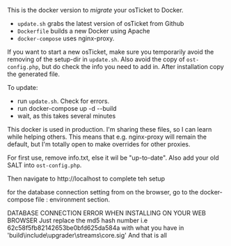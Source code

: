 This is the docker version to *migrate* your osTicket to Docker.

- `update.sh` grabs the latest version of osTicket from Github
- `Dockerfile` builds a new Docker using Apache
- `docker-compose` uses nginx-proxy.

If you want to start a new osTicket, make sure you temporarily avoid the removing of the setup-dir in `update.sh`. Also avoid the copy of `ost-config.php`, but do check the info you need to add in. After installation copy the generated file.

To update:
- run `update.sh`. Check for errors.
- run docker-compose up -d --build
- wait, as this takes several minutes

This docker is used in production. I'm sharing these files, so I can learn while helping others. This means that e.g. nginx-proxy will remain the default, but I'm totally open to make overrides for other proxies.

For first use, remove info.txt, else it wil be "up-to-date". Also add your old SALT into `ost-config.php`.


Then navigate to http://localhost to complete teh setup

for the database connection setting from on the browser, go to the docker-compose file :
environment section.


DATABASE CONNECTION ERROR WHEN INSTALLING ON YOUR WEB BROWSER
Just replace the md5 hash number i.e 62c58f5fb82142653be0bfd625da584a 
with what you have in 'build\include\upgrader\streams\core.sig'
And that is all


